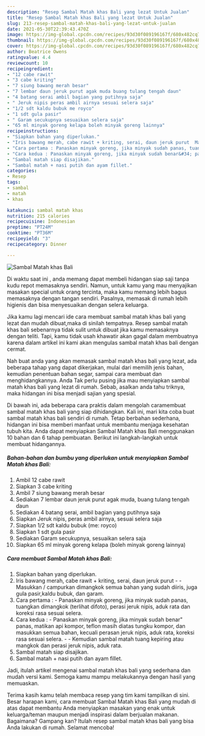 ```yaml
---
description: "Resep Sambal Matah khas Bali yang lezat Untuk Jualan"
title: "Resep Sambal Matah khas Bali yang lezat Untuk Jualan"
slug: 213-resep-sambal-matah-khas-bali-yang-lezat-untuk-jualan
date: 2021-05-30T22:39:43.470Z
image: https://img-global.cpcdn.com/recipes/93d30f089196167f/680x482cq70/sambal-matah-khas-bali-foto-resep-utama.jpg
thumbnail: https://img-global.cpcdn.com/recipes/93d30f089196167f/680x482cq70/sambal-matah-khas-bali-foto-resep-utama.jpg
cover: https://img-global.cpcdn.com/recipes/93d30f089196167f/680x482cq70/sambal-matah-khas-bali-foto-resep-utama.jpg
author: Beatrice Owens
ratingvalue: 4.4
reviewcount: 10
recipeingredient:
- "12 cabe rawit"
- "3 cabe kriting"
- "7 siung bawang merah besar"
- "7 lembar daun jeruk purut agak muda buang tulang tengah daun"
- "4 batang serai ambil bagian yang putihnya saja"
- " Jeruk nipis peras ambil airnya sesuai selera saja"
- "1/2 sdt kaldu bubuk me royco"
- "1 sdt gula pasir"
- " Garam secukupnya sesuaikan selera saja"
- "65 ml minyak goreng kelapa boleh minyak goreng lainnya"
recipeinstructions:
- "Siapkan bahan yang diperlukan."
- "Iris bawang merah, cabe rawit + kriting, serai, daun jeruk purut  Masukkan / campurkan dimangkok semua bahan yang sudah diiris, juga gula pasir,kaldu bubuk, dan garam."
- "Cara pertama : Panaskan minyak goreng, jika minyak sudah panas, tuangkan dimangkok (terlihat difoto), perasi jeruk nipis, aduk rata dan koreksi rasa sesuai selera."
- "Cara kedua : Panaskan minyak goreng, jika minyak sudah benar&#34; panas, matikan api kompor, teflon masih diatas tungku kompor, dan masukkan semua bahan, kecuali perasan jeruk nipis, aduk rata, koreksi rasa sesuai selera.  Kemudian sambal matah tuang kepiring atau mangkok dan perasi jeruk nipis, aduk rata."
- "Sambal matah siap disajikan."
- "Sambal matah + nasi putih dan ayam fillet."
categories:
- Resep
tags:
- sambal
- matah
- khas

katakunci: sambal matah khas 
nutrition: 215 calories
recipecuisine: Indonesian
preptime: "PT24M"
cooktime: "PT36M"
recipeyield: "3"
recipecategory: Dinner

---
```



![Sambal Matah khas Bali](https://img-global.cpcdn.com/recipes/93d30f089196167f/680x482cq70/sambal-matah-khas-bali-foto-resep-utama.jpg)

Di waktu  saat ini , anda memang dapat membeli hidangan siap saji tanpa kudu repot memasaknya sendiri. Namun, untuk kamu yang mau menyajikan masakan special untuk orang tercinta, maka kamu memang lebih bagus memasaknya dengan tangan sendiri. Pasalnya, memasak di rumah lebih higienis dan bisa menyesuaikan dengan selera keluarga.

Jika kamu lagi mencari ide cara membuat sambal matah khas bali yang lezat dan mudah dibuat,maka di sinilah tempatnya. Resep sambal matah khas bali  sebenarnya tidak sulit untuk dibuat jika kamu memasaknya dengan teliti. Tapi, kamu tidak usah khawatir akan gagal dalam membuatnya 
karena dalam artikel ini kami akan mengulas sambal matah khas bali dengan cermat.  



Nah buat anda yang akan memasak sambal matah khas bali yang lezat, ada beberapa tahap yang dapat dikerjakan, mulai dari memilih jenis bahan, kemudian penentuan bahan segar, sampai cara membuat dan menghidangkannya. Anda Tak perlu pusing jika mau menyiapkan sambal matah khas bali yang lezat di rumah. Sebab, asalkan anda  tahu triknya, maka hidangan ini bisa menjadi sajian yang spesial.

Di bawah ini, ada beberapa cara praktis  dalam mengolah caramembuat sambal matah khas bali yang siap dihidangkan. Kali ini, mari kita coba buat sambal matah khas bali sendiri di rumah. Tetap berbahan sederhana, hidangan ini bisa memberi manfaat untuk membantu menjaga kesehatan tubuh kita. Anda dapat menyiapkan Sambal Matah khas Bali menggunakan 10 bahan dan 6 tahap pembuatan. Berikut ini langkah-langkah untuk membuat hidangannya.

<!--inarticleads1-->

##### Bahan-bahan dan bumbu yang diperlukan untuk menyiapkan Sambal Matah khas Bali:

1. Ambil 12 cabe rawit
1. Siapkan 3 cabe kriting
1. Ambil 7 siung bawang merah besar
1. Sediakan 7 lembar daun jeruk purut agak muda, buang tulang tengah daun
1. Sediakan 4 batang serai, ambil bagian yang putihnya saja
1. Siapkan  Jeruk nipis, peras ambil airnya, sesuai selera saja
1. Siapkan 1/2 sdt kaldu bubuk (me: royco)
1. Siapkan 1 sdt gula pasir
1. Sediakan  Garam secukupnya, sesuaikan selera saja
1. Siapkan 65 ml minyak goreng kelapa (boleh minyak goreng lainnya)




<!--inarticleads2-->

##### Cara membuat Sambal Matah khas Bali:

1. Siapkan bahan yang diperlukan.
1. Iris bawang merah, cabe rawit + kriting, serai, daun jeruk purut -  - Masukkan / campurkan dimangkok semua bahan yang sudah diiris, juga gula pasir,kaldu bubuk, dan garam.
1. Cara pertama : - Panaskan minyak goreng, jika minyak sudah panas, tuangkan dimangkok (terlihat difoto), perasi jeruk nipis, aduk rata dan koreksi rasa sesuai selera.
1. Cara kedua : - Panaskan minyak goreng, jika minyak sudah benar&#34; panas, matikan api kompor, teflon masih diatas tungku kompor, dan masukkan semua bahan, kecuali perasan jeruk nipis, aduk rata, koreksi rasa sesuai selera. -  - Kemudian sambal matah tuang kepiring atau mangkok dan perasi jeruk nipis, aduk rata.
1. Sambal matah siap disajikan.
1. Sambal matah + nasi putih dan ayam fillet.




Jadi, itulah artikel mengenai  sambal matah khas bali  yang sederhana dan mudah versi kami. Semoga kamu mampu melakukannya dengan hasil yang memuaskan. 

Terima kasih kamu telah membaca resep yang tim kami tampilkan di sini. Besar harapan kami, cara membuat  Sambal Matah khas Bali yang mudah di atas dapat membantu Anda menyiapkan masakan yang enak untuk keluarga/teman maupun menjadi inspirasi dalam berjualan makanan. Bagaimana? Gampang kan? Itulah resep sambal matah khas bali yang bisa Anda lakukan di rumah. Selamat mencoba!

